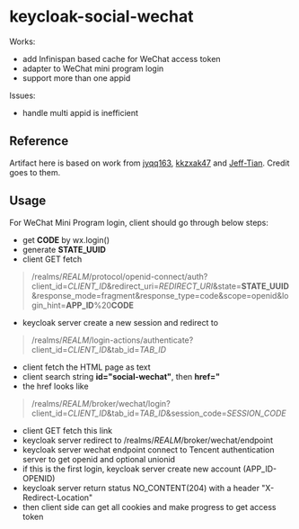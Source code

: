 # keycloak-social-wechat
Works:
- add Infinispan based cache for WeChat access token
- adapter to WeChat mini program login
- support more than one appid

Issues:
- handle multi appid is inefficient

## Reference
Artifact here is based on work from 
[jyqq163](https://github.com/jyqq163/keycloak-services-social-weixin),
[kkzxak47](https://github.com/kkzxak47/keycloak-services-social-wechatwork) and 
[Jeff-Tian](https://github.com/Jeff-Tian/keycloak-services-social-weixin).
Credit goes to them.

## Usage
For WeChat Mini Program login, client should go through below steps:
- get **CODE** by wx.login()
- generate **STATE_UUID**
- client GET fetch
> /realms/*REALM*/protocol/openid-connect/auth?client_id=*CLIENT_ID*&redirect_uri=*REDIRECT_URI*&state=**STATE_UUID**&response_mode=fragment&response_type=code&scope=openid&login_hint=**APP_ID**%20**CODE**
- keycloak server create a new session and redirect to
> /realms/*REALM*/login-actions/authenticate?client_id=*CLIENT_ID*&tab_id=*TAB_ID*
- client fetch the HTML page as text
- client search string **id="social-wechat"**, then **href="**
- the href looks like
> /realms/*REALM*/broker/wechat/login?client_id=*CLIENT_ID*&amp;tab_id=*TAB_ID*&amp;session_code=*SESSION_CODE*
- client GET fetch this link
- keycloak server redirect to /realms/*REALM*/broker/wechat/endpoint
- keycloak server wechat endpoint connect to Tencent authentication server to get openid and optional unionid
- if this is the first login, keycloak server create new account (APP_ID-OPENID)
- keycloak server return status NO_CONTENT(204) with a header "X-Redirect-Location"
- then client side can get all cookies and make progress to get access token